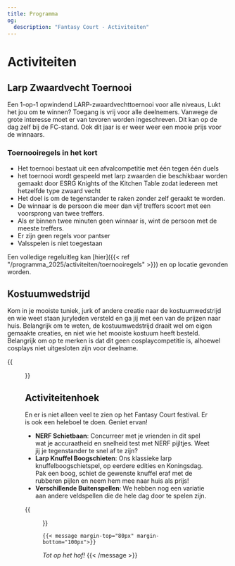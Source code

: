 ```yaml
---
title: Programma
og:
  description: "Fantasy Court - Activiteiten"
---
```


# Activiteiten

## Larp Zwaardvecht Toernooi

Een 1-op-1 opwindend LARP-zwaardvechttoernooi voor alle niveaus, Lukt het jou om te winnen? Toegang is vrij voor alle deelnemers. Vanwege de grote interesse moet er van tevoren worden ingeschreven. Dit kan op de dag zelf bij de FC-stand. Ook dit jaar is er weer weer een mooie prijs voor de winnaars.

### Toernooiregels in het kort
 * Het toernooi bestaat uit een afvalcompetitie met één tegen één duels 
 * het toernooi wordt gespeeld met larp zwaarden die beschikbaar worden gemaakt door ESRG Knights of the Kitchen Table zodat iedereen met hetzelfde type zwaard vecht
 * Het doel is om de tegenstander te raken zonder zelf geraakt te worden. 
 * De winnaar is de persoon die meer dan vijf treffers scoort met een voorsprong van twee treffers.
 * Als er binnen twee minuten geen winnaar is, wint de persoon met de meeste treffers.
 * Er zijn geen regels voor pantser
 * Valsspelen is niet toegestaan

Een volledige regeluitleg kan [hier]({{< ref "/programma_2025/activiteiten/toernooiregels" >}}) en op locatie gevonden worden.

<!--{{<figure src="/images/2025/_DSC5390.JPG" alt="Kostuumwedstrijd" height="400" >}}-->

## Kostuumwedstrijd
Kom in je mooiste tuniek, jurk of andere creatie naar de kostuumwedstrijd en wie weet staan juryleden versteld en ga jij met een van de prijzen naar huis. Belangrijk om te weten, de kostuumwedstrijd draait wel om eigen gemaakte creaties, en niet wie het mooiste kostuum heeft besteld. Belangrijk om op te merken is dat dit geen cosplaycompetitie is, alhoewel cosplays niet uitgesloten zijn voor deelname.

{{<figure src="/images/2025/_DSC5390.JPG" alt="Kostuumwedstrijd" height="400" >}}
    
## Activiteitenhoek
En er is niet alleen veel te zien op het Fantasy Court festival. Er is ook een heleboel te doen. Geniet ervan!
- **NERF Schietbaan**: Concurreer met je vrienden in dit spel wat je accuraatheid en snelheid test met NERF pijltjes. Weet jij je tegenstander te snel af te zijn?
- **Larp Knuffel Boogschieten**: Ons klassieke larp knuffelboogschietspel, op eerdere edities en Koningsdag. Pak een boog, schiet de gewenste knuffel eraf met de rubberen pijlen en neem hem mee naar huis als prijs!
- **Verschillende Buitenspellen**: We hebben nog een variatie aan andere veldspellen die de hele dag door te spelen zijn.

{{<figure src="/images/2025/2023_archery.JPG" alt="Activiteitenhoek" height="400" >}}

    {{< message margin-top="80px" margin-bottom="100px">}}
_Tot op het hof!_
{{< /message >}}
